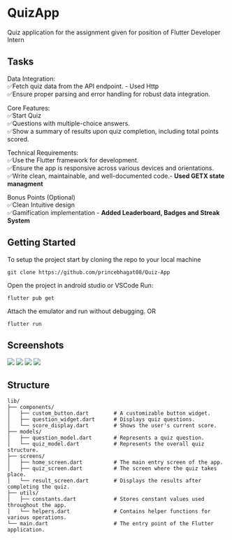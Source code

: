 # QuizApp

Quiz application for the assignment given for position of Flutter Developer Intern

## Tasks
<p>
Data Integration:<br>
✅Fetch quiz data from the API endpoint. - Used Http<br>
✅Ensure proper parsing and error handling for robust data integration. 
</p>

Core Features:<br>
✅Start Quiz<br>
✅Questions with multiple-choice answers.<br>
✅Show a summary of results upon quiz completion, including total points scored.<br>


Technical Requirements:<br>
✅Use the Flutter framework for development.<br>
✅Ensure the app is responsive across various devices and orientations.<br>
✅Write clean, maintainable, and well-documented code.- <b>Used GETX state managment</b><br>


Bonus Points (Optional)<br>
✅Clean Intuitive design<br>
✅Gamification implementation - <b>Added Leaderboard, Badges and Streak System</b><br>

## Getting Started
To setup the project start by cloning the repo to your local machine 
``` 
git clone https://github.com/princebhagat08/Quiz-App
```

Open the project in android studio or VSCode
Run:
```
flutter pub get
```

Attach the emulator and run without debugging.
OR
```
flutter run
```

## Screenshots
<img src='https://github.com/princebhagat08/Quiz-App/blob/main/Screenshots/1.png'>
<img src='https://github.com/princebhagat08/Quiz-App/blob/main/Screenshots/2.png'>
<img src='https://github.com/princebhagat08/Quiz-App/blob/main/Screenshots/3.png'>
<img src='https://github.com/princebhagat08/Quiz-App/blob/main/Screenshots/4.png'>





## Structure 
```
lib/
├── components/
│   ├── custom_button.dart        # A customizable button widget.
│   ├── question_widget.dart      # Displays quiz questions.
│   └── score_display.dart        # Shows the user's current score.
├── models/
│   ├── question_model.dart       # Represents a quiz question.
│   └── quiz_model.dart           # Represents the overall quiz structure.
├── screens/
│   ├── home_screen.dart          # The main entry screen of the app.
│   ├── quiz_screen.dart          # The screen where the quiz takes place.
│   └── result_screen.dart        # Displays the results after completing the quiz.
├── utils/
│   ├── constants.dart            # Stores constant values used throughout the app.
│   └── helpers.dart              # Contains helper functions for various operations.
└── main.dart                     # The entry point of the Flutter application.
```



